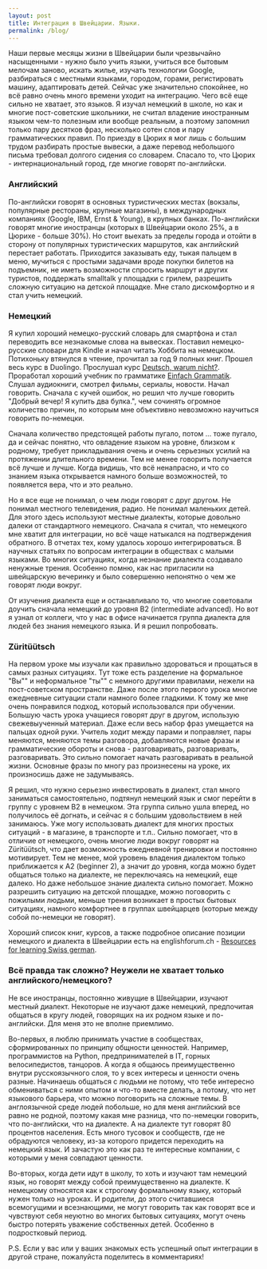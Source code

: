 ```yaml
---
layout: post
title: Интеграция в Швейцарии. Языки.
permalink: /blog/
---
```

Наши первые месяцы жизни в Швейцарии были чрезвычайно насыщенными - нужно было учить языки, учиться все бытовым мелочам заново, искать жилье, изучать технологии Google, разбираться с местными языками, городом, горами, регистировать машину, адаптировать детей. Сейчас уже значительно спокойнее, но всё равно очень много времени уходит на интеграцию. Чего всё еще сильно не хватает, это языков. Я изучал немецкий в школе, но как и многие пост-советские школьники, не считал владение иностранным языком чем-то полезным или вообще реальным, а поэтому запомнил только пару десятков фраз, несколько сотен слов и пару грамматических правил. По приезду в Цюрих я мог лишь с большим трудом разбирать простые вывески, а даже перевод небольшого письма требовал долгого сидения со словарем. Спасало то, что Цюрих - интернациональный город, где многие говорят по-английски.
<!--more-->

### Английский

По-английски говорят в основных туристических местах (вокзалы, популярные рестораны, крупные магазины), в международных компаниях (Google, IBM, Ernst & Young), в крупных банках. По-английски говорят многие иностранцы (которых в Швейцарии около 25%, а в Цюрихе - больше 30%). Но стоит выехать за пределы города и отойти в сторону от популярных туристических маршрутов, как английский перестает работать. Приходится заказывать еду, тыкая пальцем в меню, мучиться с простыми задачами вроде покупки билетов на подъемник, не иметь возможности спросить маршрут и других туристов, поддержать smalltalk у площадки с грилем, разрешить сложную ситуацию на детской площадке. Мне стало дискомфортно и я стал учить немецкий.

### Немецкий

Я купил хороший немецко-русский словарь для смартфона и стал переводить все незнакомые слова на вывесках. Поставил немецко-русские словари для Kindle и начал читать Хоббита на немецком. Потихоньку втянулся в чтение, прочитал за год 9 полных книг. Прошел весь курс в Duolingo. Прослушал курс [Deutsch, warum nicht?](http://www.dw.de/deutsch-lernen/deutsch-warum-nicht/s-2163). Проработал хороший учебник по грамматике [Einfach Grammatik](http://www.klett-langenscheidt.de/produkt/2884/Einfach_Grammatik-Buch/978-3-12-606368-5). Слушал аудиокниги, смотрел фильмы, сериалы, новости. Начал говорить. Сначала с кучей ошибок, но решил что лучше говорить "Добрый вечер! Я купить два булка.", чем сочинять огромное количество причин, по которым мне объективно невозможно научиться говорить по-немецки.

Сначала количество предстоящей работы пугало, потом ... тоже пугало, да и сейчас понятно, что овладение языком на уровне, близком к родному, требует прикладывания очень и очень серьезных усилий на протяжении длительного времени. Тем не менее говорить получается всё лучше и лучше. Когда видишь, что всё ненапрасно, и что со знанием языка открывается намного больше возможностей, то появляется вера, что и это реально.

Но я все еще не понимал, о чем люди говорят с друг другом. Не понимал местного телевидения, радио. Не понимал маленьких детей. Для этого здесь используют местные диалекты, которые довольно далеки от стандартного немецкого. Сначала я считал, что немецкого мне хватит для интеграции, но всё чаще натыкался на подтверждения обратного. В отчетах тех, кому удалось хорошо интегрироваться. В научных статьях по вопросам интеграции в обществах с малыми языками. Во многих ситуациях, когда незнание диалекта создавало ненужные трения. Особенно помню, как нас пригласили на швейцарскую вечеринку и было совершенно непонятно о чем же говорят люди вокруг.

От изучения диалекта еще и останавливало то, что многие советовали доучить сначала немецкий до уровня B2 (intermediate advanced). Но вот я узнал от коллеги, что у нас в офисе начинается группа диалекта для людей без знания немецкого языка. И я решил попробовать.

### Züritüütsch

На первом уроке мы изучали как правильно здороваться и прощаться в самых разных ситуациях. Тут тоже есть разделение на формальное "Вы"" и неформальное "ты"" с немного другими правилами, нежели на пост-советском пространстве. Даже после этого первого урока многие ежедневные ситуации стали намного более гладкими. К тому же мне очень понравился подход, который использовался при обучении. Большую часть урока учащиеся говорят друг в другом, использую свежевыученный материал. Даже если весь набор фраз умещается на пальцах одной руки. Учитель ходит между парами и поправляет, пары меняются, меняются темы разговора, добавляются новые фразы и грамматические обороты и снова - разговаривать, разговаривать, разговаривать. Это сильно помогает начать разговаривать в реальной жизни. Основные фразы по многу раз произнесены на уроке, их произносишь даже не задумываясь.

Я решил, что нужно серьезно инвестировать в диалект, стал много заниматься самостоятельно, подтянул немецкий язык и смог перейти в группу с уровнем B2 в немецком. Эта группа сильно ушла вперед, но получилось её догнать, и сейчас я с большим удовольствием в ней занимаюсь. Уже могу использовать диалект для многих простых ситуаций - в магазине, в транспорте и т.п.. Сильно помогает, что в отличие от немецкого, очень многие люди вокруг говорят на Züritüütsch, что дает возможность ежедневной тренировки и постоянно мотивирует. Тем не менее, мой уровень владения диалектом только приближается к A2 (beginner 2), а значит до уровня, когда можно будет общаться только на диалекте, не переключаясь на немецкий, еще далеко. Но даже небольшое знание диалекта сильно помогает. Можно разрешить ситуацию на детской площадке, можно поговорить с пожилыми людьми, меньше трения возникает в простых бытовых ситуациях, намного комфортнее в группах швейцарцев (которые между собой по-немецки не говорят).

Хороший список книг, курсов, а также подробное описание позиции немецкого и диалекта в Швейцарии есть на englishforum.ch - [Resources for learning Swiss german](http://www.englishforum.ch/language-corner/17908-resources-learning-swiss-german-all-dialects.html).

### Всё правда так сложно? Неужели не хватает только английского/немецкого?

Не все иностранцы, постоянно живущие в Швейцарии, изучают местный диалект. Некоторые не изучают даже немецкий, предпочитая общаться в кругу людей, говорящих на их родном языке и по-английски. Для меня это не вполне приемлимо.

Во-первых, я люблю принимать участие в сообществах, сформированных по принципу общности ценностей. Например, программистов на Python, предпринимателей в IT, горных велосипедистов, танцоров. А когда я общаюсь преимущественно внутри русскоязычного слоя, то у всех интересы и ценности очень разные. Начинаешь общаться с людьми не потому, что тебе интересно обмениваться с ними опытом и что-то вместе делать, а потому, что нет языкового барьера, что можно поговорить на сложные темы. В англоязычной среде людей побольше, но для меня английский все равно не родной, поэтому какая мне разница, что по-немецки говорить, что по-английски, что на диалекте. А на диалекте тут говорят 80 процентов населения. Есть много тусовок и сообществ, где не обрадуются человеку, из-за которого придется переходить на немецкий язык. И зачастую это как раз те интересные компании, с которыми у меня совпадают ценности.

Во-вторых, когда дети идут в школу, то хоть и изучают там немецкий язык, но говорят между собой преимущественно на диалекте. К немецкому относятся как к строгому формальному языку, который нужен только на уроках. И родители, до этого считавшиеся всемогущими и всезнающими, не могут говорить так как говорят все и чувствуют себя неуютно во многих бытовых ситуациях, могут очень быстро потерять уважение собственных детей. Особенно в подростковый период.

P.S. Если у вас или у ваших знакомых есть успешный опыт интеграции в другой стране, пожалуйста поделитесь в комментариях!